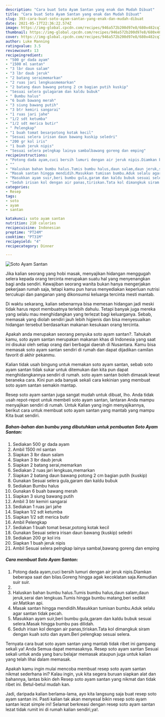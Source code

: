```yaml
---
description: "Cara buat Soto Ayam Santan yang enak dan Mudah Dibuat"
title: "Cara buat Soto Ayam Santan yang enak dan Mudah Dibuat"
slug: 393-cara-buat-soto-ayam-santan-yang-enak-dan-mudah-dibuat
date: 2021-05-17T22:36:22.574Z
image: https://img-global.cpcdn.com/recipes/946a572b200d97e8/680x482cq70/soto-ayam-santan-foto-resep-utama.jpg
thumbnail: https://img-global.cpcdn.com/recipes/946a572b200d97e8/680x482cq70/soto-ayam-santan-foto-resep-utama.jpg
cover: https://img-global.cpcdn.com/recipes/946a572b200d97e8/680x482cq70/soto-ayam-santan-foto-resep-utama.jpg
author: Luke Manning
ratingvalue: 3.5
reviewcount: 13
recipeingredient:
- "500 gr dada ayam"
- "1500 ml santan"
- "3 lbr daun salam"
- "3 lbr daub jeruk"
- "2 batang seraimemarkan"
- "2 ruas jari lengkuasmemarkan"
- "2 batang daun bawang potong 2 cm bagian putih kuskip"
- "Sesuai selera gulagaram dan kaldu bubuk"
- " Bumbu halus"
- "6 buah bawang merah"
- "3 siung bawang putih"
- "3 btr kemiri sangarai"
- "1 ruas jari jahe"
- "1/2 sdt ketumba"
- "1/2 sdt merica butir"
- " Pelengkap"
- "1 buah tomat besarpotong kotak kecil"
- "Sesuai selera irisan daun bawang kuskip seledri"
- "200 gr kol iris"
- "1 buah jeruk nipis"
- "Sesuai selera pelngkap lainya sambalbawang goreng dan emping"
recipeinstructions:
- "Potong dada ayam,cuci bersih lumuri dengan air jeruk nipis.Diamkan beberapa saat dan bilas.Goreng hingga agak kecoklatan saja.Kemudian suir suir."
- ""
- "Haluskan bahan bumbu halus.Tumis bumbu halus,daun salam,daun jeruk,serai dan lengkuas.Tumis hingga bumbu matang,beri sedikit air.Matikan api."
- "Masak santan hingga mendidih.Masukkan tumisan bumbu.Aduk selalu agar santan tidak pecah."
- "Masukkan ayam suir,beri bumbu gula,garam dan kaldu bubuk sesuai selera.Masak hingga bumbu pas dilidah."
- "Seduh irisan kol dengan air panas,tiriskan.Tata kol dimangkuk siram dengan kuah soto dan ayam.Beri pelengkap sesuai selera."
categories:
- Resep
tags:
- soto
- ayam
- santan

katakunci: soto ayam santan 
nutrition: 210 calories
recipecuisine: Indonesian
preptime: "PT24M"
cooktime: "PT31M"
recipeyield: "4"
recipecategory: Dinner

---
```



![Soto Ayam Santan](https://img-global.cpcdn.com/recipes/946a572b200d97e8/680x482cq70/soto-ayam-santan-foto-resep-utama.jpg)

Jika kalian seorang yang hobi masak, menyajikan hidangan menggugah selera kepada orang tercinta merupakan suatu hal yang menyenangkan bagi anda sendiri. Kewajiban seorang  wanita bukan hanya mengerjakan pekerjaan rumah saja, tetapi kamu pun harus menyediakan keperluan nutrisi tercukupi dan panganan yang dikonsumsi keluarga tercinta mesti mantab.

Di waktu  sekarang, kalian sebenarnya bisa memesan hidangan jadi meski tidak harus repot membuatnya terlebih dahulu. Tetapi banyak juga mereka yang selalu mau menghidangkan yang terlezat bagi keluarganya. Sebab, memasak yang diolah sendiri jauh lebih higienis dan bisa menyesuaikan hidangan tersebut berdasarkan makanan kesukaan orang tercinta. 



Apakah anda merupakan seorang penyuka soto ayam santan?. Tahukah kamu, soto ayam santan merupakan makanan khas di Indonesia yang saat ini disukai oleh setiap orang dari berbagai daerah di Nusantara. Kamu bisa memasak soto ayam santan sendiri di rumah dan dapat dijadikan camilan favorit di akhir pekanmu.

Kalian tidak usah bingung untuk memakan soto ayam santan, sebab soto ayam santan tidak sukar untuk ditemukan dan kita pun dapat menghidangkannya sendiri di rumah. soto ayam santan boleh dimasak lewat beraneka cara. Kini pun ada banyak sekali cara kekinian yang membuat soto ayam santan semakin mantap.

Resep soto ayam santan juga sangat mudah untuk dibuat, lho. Anda tidak usah repot-repot untuk membeli soto ayam santan, lantaran Anda mampu menyajikan sendiri di rumah. Untuk Kalian yang ingin menyajikannya, berikut cara untuk membuat soto ayam santan yang mantab yang mampu Kita buat sendiri.

<!--inarticleads1-->

##### Bahan-bahan dan bumbu yang dibutuhkan untuk pembuatan Soto Ayam Santan:

1. Sediakan 500 gr dada ayam
1. Ambil 1500 ml santan
1. Siapkan 3 lbr daun salam
1. Siapkan 3 lbr daub jeruk
1. Siapkan 2 batang serai,memarkan
1. Sediakan 2 ruas jari lengkuas,memarkan
1. Siapkan 2 batang daun bawang potong 2 cm bagian putih (kuskip)
1. Gunakan Sesuai selera gula,garam dan kaldu bubuk
1. Sediakan  Bumbu halus
1. Gunakan 6 buah bawang merah
1. Siapkan 3 siung bawang putih
1. Ambil 3 btr kemiri sangarai
1. Sediakan 1 ruas jari jahe
1. Siapkan 1/2 sdt ketumba
1. Siapkan 1/2 sdt merica butir
1. Ambil  Pelengkap
1. Sediakan 1 buah tomat besar,potong kotak kecil
1. Gunakan Sesuai selera irisan daun bawang (kuskip) seledri
1. Sediakan 200 gr kol iris
1. Siapkan 1 buah jeruk nipis
1. Ambil Sesuai selera pelngkap lainya sambal,bawang goreng dan emping




<!--inarticleads2-->

##### Cara membuat Soto Ayam Santan:

1. Potong dada ayam,cuci bersih lumuri dengan air jeruk nipis.Diamkan beberapa saat dan bilas.Goreng hingga agak kecoklatan saja.Kemudian suir suir.
1. 
1. Haluskan bahan bumbu halus.Tumis bumbu halus,daun salam,daun jeruk,serai dan lengkuas.Tumis hingga bumbu matang,beri sedikit air.Matikan api.
1. Masak santan hingga mendidih.Masukkan tumisan bumbu.Aduk selalu agar santan tidak pecah.
1. Masukkan ayam suir,beri bumbu gula,garam dan kaldu bubuk sesuai selera.Masak hingga bumbu pas dilidah.
1. Seduh irisan kol dengan air panas,tiriskan.Tata kol dimangkuk siram dengan kuah soto dan ayam.Beri pelengkap sesuai selera.




Ternyata cara buat soto ayam santan yang mantab tidak ribet ini gampang sekali ya! Anda Semua dapat memasaknya. Resep soto ayam santan Sesuai sekali untuk anda yang baru belajar memasak ataupun juga untuk kalian yang telah lihai dalam memasak.

Apakah kamu ingin mulai mencoba membuat resep soto ayam santan nikmat sederhana ini? Kalau ingin, yuk kita segera buruan siapkan alat dan bahannya, lantas bikin deh Resep soto ayam santan yang nikmat dan tidak ribet ini. Betul-betul mudah kan. 

Jadi, daripada kalian berlama-lama, ayo kita langsung saja buat resep soto ayam santan ini. Pasti kalian tak akan menyesal bikin resep soto ayam santan lezat simple ini! Selamat berkreasi dengan resep soto ayam santan lezat tidak rumit ini di rumah kalian sendiri,ya!.

